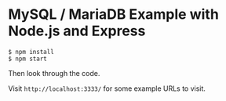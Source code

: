 # MySQL / MariaDB Example with Node.js and Express

```text
$ npm install
$ npm start
```

Then look through the code.

Visit `http://localhost:3333/` for some example URLs to visit.
